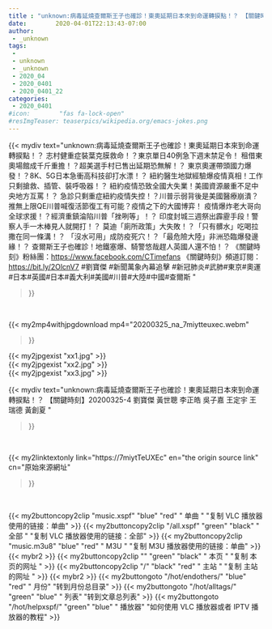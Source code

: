 ```yaml
---
title : "unknown:病毒延燒查爾斯王子也確診！東奧延期日本來到命運轉捩點！？ 【關鍵時刻】20200325-4 劉寶傑 黃世聰 李正皓 吳子嘉 王定宇 王瑞德 黃創夏 "
date:        2020-04-01T22:13:43-07:00
author:
 - _unknown
tags:
 - 
 - unknown
 - _unknown
 - 2020_04
 - 2020_0401
 - 2020_0401_22
categories:
 - 2020_0401
#icon:        "fas fa-lock-open"
#resImgTeaser: teaserpics/wikipedia.org/emacs-jokes.png
---
```







{{< mydiv text="unknown:病毒延燒查爾斯王子也確診！東奧延期日本來到命運轉捩點！？ 志村健重症裝葉克膜救命！？東京單日40例急下週末禁足令！ 租借東奧場館成千斤重擔！？超美選手村已售出延期恐無解！？ 東京奧運帶頭國力爆發！？8K、5G日本急衝高科技卻打水漂！？ 紐約醫生地獄經驗爆疫情真相！工作只剩搶救、插管、裝呼吸器！？ 紐約疫情恐致全國大失業！美國資源嚴重不足中央地方互罵！？ 急診只剩重症紐約疫情失控！？川普示弱背後是美國醫療崩潰？ 推無上限QE川普喊復活節復工有可能？疫情之下的大國博弈！ 疫情爆炸老大哥向全球求援！？經濟重鎮淪陷川普「挫咧等」！？ 印度封城三週祭出霹靂手段！警察人手一木棒見人就開打！？ 莫迪「廁所政策」大失敗！？「只有髒水」吃喝拉撒在同一條溝！？ 「沒水可用」成防疫死穴！？「最危險大陸」非洲恐臨爆發邊緣！？ 查爾斯王子也確診！地鐵塞爆、騎警悠哉趕人英國人還不怕！？  《關鍵時刻》粉絲團：https://www.facebook.com/CTimefans 《關鍵時刻》頻道訂閱：https://bit.ly/2OlcnV7  #劉寶傑 #新聞萬象內幕追擊 #新冠肺炎#武肺#東京#奧運#日本#英國#日本#義大利#美國#川普#大陸#中國#查爾斯 "
>}}
<br>


{{< my2mp4withjpgdownload mp4="20200325_na_7miytteuxec.webm"
>}}

{{< my2jpgexist "xx1.jpg" >}}<br>
{{< my2jpgexist "xx2.jpg" >}}<br>
{{< my2jpgexist "xx3.jpg" >}}<br>



{{< mydiv text="unknown:病毒延燒查爾斯王子也確診！東奧延期日本來到命運轉捩點！？ 【關鍵時刻】20200325-4 劉寶傑 黃世聰 李正皓 吳子嘉 王定宇 王瑞德 黃創夏 "
>}}
<br>

{{< my2linktextonly link="https://7miytTeUXEc"
en="the origin source link" cn="原始來源網址"
>}}


<br>


{{< my2buttoncopy2clip "music.xspf"        "blue"   "red"    " 单曲 "  "复制 VLC 播放器使用的链接：单曲" >}} {{< my2buttoncopy2clip "/all.xspf"         "green"  "black"  " 全部 "  "复制 VLC 播放器使用的链接：全部" >}} {{< my2buttoncopy2clip "music.m3u8"        "blue"   "red"    " M3U  "    "复制 M3U 播放器使用的链接：单曲" >}} {{< mybr2 >}} {{< my2buttoncopy2clip ""                  "green"  "black"  " 本页 "    "复制 本页的网址 " >}} {{< my2buttoncopy2clip "/"                 "black"  "red"    " 主站 "    "复制 主站的网址 " >}} {{< mybr2 >}} {{< my2buttongoto      "/hot/endothers/"   "blue"   "red"    " 月份"   "转到月份总目录" >}} {{< my2buttongoto      "/hot/alltags/"     "green"  "blue"   " 列表"   "转到文章总列表" >}} {{< my2buttongoto      "/hot/helpxspf/"    "green"  "blue"   " 播放器" "如何使用 VLC 播放器或者 IPTV 播放器的教程" >}} 
